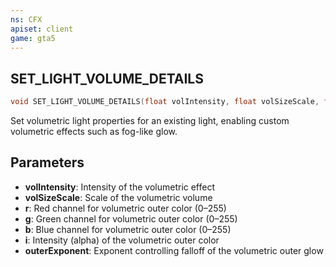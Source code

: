 ```yaml
---
ns: CFX
apiset: client
game: gta5
---
```

## SET_LIGHT_VOLUME_DETAILS

```c
void SET_LIGHT_VOLUME_DETAILS(float volIntensity, float volSizeScale, float r, float g, float b, float i, float outerExponent);
```

Set volumetric light properties for an existing light, enabling custom volumetric effects such as fog-like glow.

## Parameters

* **volIntensity**: Intensity of the volumetric effect
* **volSizeScale**: Scale of the volumetric volume
* **r**: Red channel for volumetric outer color (0–255)
* **g**: Green channel for volumetric outer color (0–255)
* **b**: Blue channel for volumetric outer color (0–255)
* **i**: Intensity (alpha) of the volumetric outer color
* **outerExponent**: Exponent controlling falloff of the volumetric outer glow
